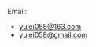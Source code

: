 Email: 

- [yulei058@163.com](mailto:yulei058@163.com) 
- [yulei058@gmail.com](mailto:yulei058@gmail.com)

